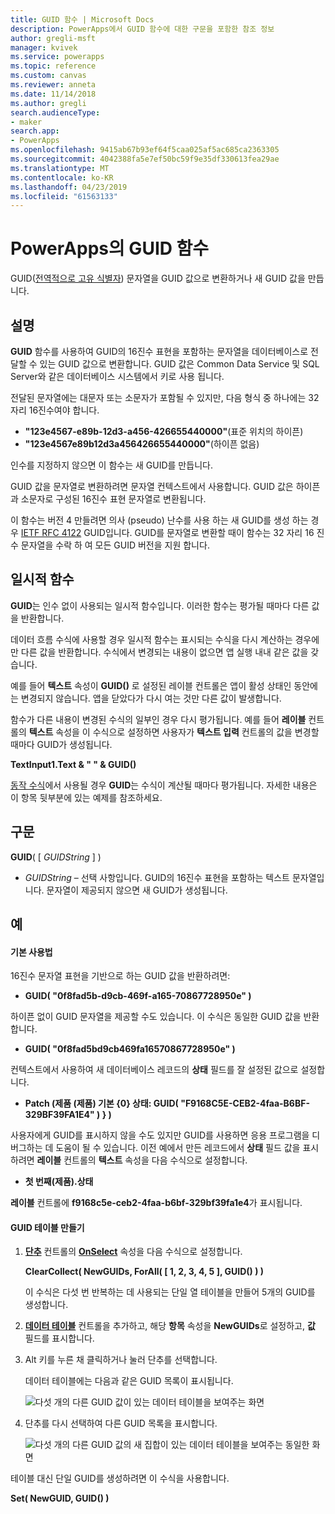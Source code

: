 ```yaml
---
title: GUID 함수 | Microsoft Docs
description: PowerApps에서 GUID 함수에 대한 구문을 포함한 참조 정보
author: gregli-msft
manager: kvivek
ms.service: powerapps
ms.topic: reference
ms.custom: canvas
ms.reviewer: anneta
ms.date: 11/14/2018
ms.author: gregli
search.audienceType:
- maker
search.app:
- PowerApps
ms.openlocfilehash: 9415ab67b93ef64f5caa025af5ac685ca2363305
ms.sourcegitcommit: 4042388fa5e7ef50bc59f9e35df330613fea29ae
ms.translationtype: MT
ms.contentlocale: ko-KR
ms.lasthandoff: 04/23/2019
ms.locfileid: "61563133"
---
```

# <a name="guid-function-in-powerapps"></a>PowerApps의 GUID 함수
GUID([전역적으로 고유 식별자](https://en.wikipedia.org/wiki/Universally_unique_identifier)) 문자열을 GUID 값으로 변환하거나 새 GUID 값을 만듭니다.

## <a name="description"></a>설명
**GUID** 함수를 사용하여 GUID의 16진수 표현을 포함하는 문자열을 데이터베이스로 전달할 수 있는 GUID 값으로 변환합니다. GUID 값은 Common Data Service 및 SQL Server와 같은 데이터베이스 시스템에서 키로 사용 됩니다.

전달된 문자열에는 대문자 또는 소문자가 포함될 수 있지만, 다음 형식 중 하나에는 32자리 16진수여야 합니다.

- **"123e4567-e89b-12d3-a456-426655440000"**(표준 위치의 하이픈)
- **"123e4567e89b12d3a456426655440000"**(하이픈 없음)

인수를 지정하지 않으면 이 함수는 새 GUID를 만듭니다.

GUID 값을 문자열로 변환하려면 문자열 컨텍스트에서 사용합니다. GUID 값은 하이픈과 소문자로 구성된 16진수 표현 문자열로 변환됩니다. 

이 함수는 버전 4 만들려면 의사 (pseudo) 난수를 사용 하는 새 GUID를 생성 하는 경우 [IETF RFC 4122](https://www.ietf.org/rfc/rfc4122.txt) GUID입니다. GUID를 문자열로 변환할 때이 함수는 32 자리 16 진수 문자열을 수락 하 여 모든 GUID 버전을 지원 합니다.

## <a name="volatile-functions"></a>일시적 함수
**GUID**는 인수 없이 사용되는 일시적 함수입니다. 이러한 함수는 평가될 때마다 다른 값을 반환합니다.  

데이터 흐름 수식에 사용할 경우 일시적 함수는 표시되는 수식을 다시 계산하는 경우에만 다른 값을 반환합니다. 수식에서 변경되는 내용이 없으면 앱 실행 내내 같은 값을 갖습니다.

예를 들어 **텍스트** 속성이 **GUID()** 로 설정된 레이블 컨트롤은 앱이 활성 상태인 동안에는 변경되지 않습니다. 앱을 닫았다가 다시 여는 것만 다른 값이 발생합니다.

함수가 다른 내용이 변경된 수식의 일부인 경우 다시 평가됩니다. 예를 들어 **레이블** 컨트롤의 **텍스트** 속성을 이 수식으로 설정하면 사용자가 **텍스트 입력** 컨트롤의 값을 변경할 때마다 GUID가 생성됩니다.

**TextInput1.Text & " " & GUID()**

[동작 수식](../working-with-formulas-in-depth.md)에서 사용될 경우 **GUID**는 수식이 계산될 때마다 평가됩니다. 자세한 내용은 이 항목 뒷부분에 있는 예제를 참조하세요.

## <a name="syntax"></a>구문
**GUID**( [ *GUIDString* ] )

* *GUIDString* – 선택 사항입니다.  GUID의 16진수 표현을 포함하는 텍스트 문자열입니다. 문자열이 제공되지 않으면 새 GUID가 생성됩니다.

## <a name="examples"></a>예

#### <a name="basic-usage"></a>기본 사용법

16진수 문자열 표현을 기반으로 하는 GUID 값을 반환하려면:

* **GUID( "0f8fad5b-d9cb-469f-a165-70867728950e" )**

하이픈 없이 GUID 문자열을 제공할 수도 있습니다. 이 수식은 동일한 GUID 값을 반환합니다.

* **GUID( "0f8fad5bd9cb469fa16570867728950e" )**

컨텍스트에서 사용하여 새 데이터베이스 레코드의 **상태** 필드를 잘 설정된 값으로 설정합니다.

* **Patch (제품 (제품) 기본 {0} 상태: GUID( "F9168C5E-CEB2-4faa-B6BF-329BF39FA1E4" ) } )**

사용자에게 GUID를 표시하지 않을 수도 있지만 GUID를 사용하면 응용 프로그램을 디버그하는 데 도움이 될 수 있습니다. 이전 예에서 만든 레코드에서 **상태** 필드 값을 표시하려면 **레이블** 컨트롤의 **텍스트** 속성을 다음 수식으로 설정합니다.

* **첫 번째(제품).상태**

**레이블** 컨트롤에 **f9168c5e-ceb2-4faa-b6bf-329bf39fa1e4**가 표시됩니다.

#### <a name="create-a-table-of-guids"></a>GUID 테이블 만들기

1. **[단추](../controls/control-button.md)** 컨트롤의 **[OnSelect](../controls/properties-core.md)** 속성을 다음 수식으로 설정합니다.

    **ClearCollect( NewGUIDs, ForAll( [ 1, 2, 3, 4, 5 ], GUID() ) )**

    이 수식은 다섯 번 반복하는 데 사용되는 단일 열 테이블을 만들어 5개의 GUID를 생성합니다.

1. **[데이터 테이블](../controls/control-data-table.md)** 컨트롤을 추가하고, 해당 **항목** 속성을 **NewGUIDs**로 설정하고, **값** 필드를 표시합니다.

1. Alt 키를 누른 채 클릭하거나 눌러 단추를 선택합니다.

    데이터 테이블에는 다음과 같은 GUID 목록이 표시됩니다.

    ![다섯 개의 다른 GUID 값이 있는 데이터 테이블을 보여주는 화면](media/function-guid/guid-collection-1.png)

1. 단추를 다시 선택하여 다른 GUID 목록을 표시합니다.

    ![다섯 개의 다른 GUID 값의 새 집합이 있는 데이터 테이블을 보여주는 동일한 화면](media/function-guid/guid-collection-2.png)

테이블 대신 단일 GUID를 생성하려면 이 수식을 사용합니다.

**Set( NewGUID, GUID() )**
